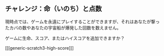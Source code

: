 ## チャレンジ：命（いのち）と点数

現時点では、ゲームを永遠にプレイすることができますが、それはあなたが撃ったカバの数やあなたの宇宙船が爆発した回数を数えません。

ゲームに生命、スコア、またはハイスコアを追加できますか？

[[[generic-scratch3-high-score]]]